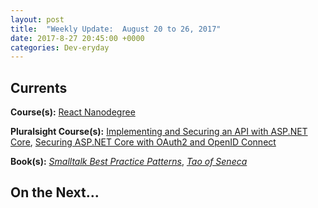 ```yaml
---
layout: post
title:  "Weekly Update:  August 20 to 26, 2017"
date: 2017-8-27 20:45:00 +0000
categories: Dev-eryday
---
```




Currents
--------
**Course(s):** [React Nanodegree][rnd]

**Pluralsight Course(s):** [Implementing and Securing an API with ASP.NET Core][core], [Securing ASP.NET Core with OAuth2 and OpenID Connect][secure]

**Book(s):** *[Smalltalk Best Practice Patterns][sbp]*, *[Tao of Seneca][tao]*

On the Next...
--------


[core]: https://app.pluralsight.com/library/courses/aspdotnetcore-implementing-securing-api/table-of-contents
[sbp]: https://www.amazon.com/Smalltalk-Best-Practice-Patterns-Kent/dp/013476904X
[rnd]: https://www.udacity.com/course/react-nanodegree--nd019
[arjs]: https://app.pluralsight.com/library/courses/reactjs-advanced/table-of-contents
[tao]: https://tim.blog/2017/07/06/tao-of-seneca/
[micro]: https://www.amazon.com/Building-Microservices-Designing-Fine-Grained-Systems/dp/1491950358/ref=sr_1_1?ie=UTF8&qid=1501815666&sr=8-1&keywords=microservices
[secure]: https://app.pluralsight.com/library/courses/asp-dotnet-core-oauth2-openid-connect-securing/table-of-contents
[gats]: https://www.gatsbyjs.org
[reads]: https://github.com/jpniederer/myreads
[hack]: https://app.pluralsight.com/library/courses/hacking-authentication-web-app/table-of-contents
[read]: https://github.com/jpniederer/readable
[jek]: https://jekyllrb.com